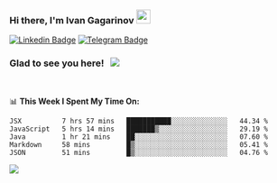 ### Hi there, I'm Ivan Gagarinov <img src="https://media.giphy.com/media/hvRJCLFzcasrR4ia7z/giphy.gif" width="25px">

[![Linkedin Badge](https://img.shields.io/badge/-LinkedIn-0e76a8?style=flat-square&logo=Linkedin&logoColor=white)](https://linkedin.com/in/ivan-gagarinov-142ba3141/)
[![Telegram Badge](https://img.shields.io/badge/-Telegram-0088cc?style=flat-square&logo=Telegram&logoColor=white)](https://t.me/igagarinov)

### Glad to see you here! &nbsp; ![](https://visitor-badge.glitch.me/badge?page_id=dzencot.dzencot)

</br>

📊 **This Week I Spent My Time On:**
<!--START_SECTION:waka-->
```text
JSX          7 hrs 57 mins   ███████████░░░░░░░░░░░░░░   44.34 % 
JavaScript   5 hrs 14 mins   ███████▒░░░░░░░░░░░░░░░░░   29.19 % 
Java         1 hr 21 mins    ██░░░░░░░░░░░░░░░░░░░░░░░   07.60 % 
Markdown     58 mins         █▒░░░░░░░░░░░░░░░░░░░░░░░   05.41 % 
JSON         51 mins         █▒░░░░░░░░░░░░░░░░░░░░░░░   04.76 % 
```
<!--END_SECTION:waka-->

[![](https://github-readme-stats.vercel.app/api?username=dzencot&theme=gruvbox)](https://github.com/dzencot)
